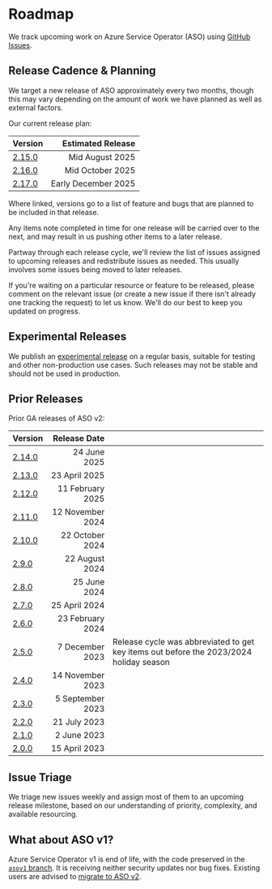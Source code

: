 # Roadmap

We track upcoming work on Azure Service Operator (ASO) using [GitHub Issues](https://github.com/Azure/azure-service-operator/issues?q=is%3Aissue+is%3Aopen).

## Release Cadence & Planning

We target a new release of ASO approximately every two months, though this may vary depending on the amount of work we have planned as well as external factors.

Our current release plan:

| Version                                                                |    Estimated Release |
| ---------------------------------------------------------------------- | -------------------: |
| [2.15.0](https://github.com/Azure/azure-service-operator/milestone/34) |      Mid August 2025 |
| [2.16.0](https://github.com/Azure/azure-service-operator/milestone/35) |     Mid October 2025 |
| [2.17.0](https://github.com/Azure/azure-service-operator/milestone/36) |  Early December 2025 |

Where linked, versions go to a list of feature and bugs that are planned to be included in that release.

Any items note completed in time for one release will be carried over to the next, and may result in us pushing other items to a later release.

Partway through each release cycle, we'll review the list of issues assigned to upcoming releases and redistribute issues as needed. This usually involves some issues being moved to later releases.

If you're waiting on a particular resource or feature to be released, please comment on the relevant issue (or create a new issue if there isn't already one tracking the request) to let us know. We'll do our best to keep you updated on progress.

## Experimental Releases

We publish an [experimental release](https://github.com/Azure/azure-service-operator/releases/tag/experimental) on a regular basis, suitable for testing and other non-production use cases. Such releases may not be stable and should not be used in production.

## Prior Releases

Prior GA releases of ASO v2:

| Version                                                                        |     Release Date |                                                                                        |
| ------------------------------------------------------------------------------ | ---------------: | -------------------------------------------------------------------------------------- |
| [2.14.0](https://github.com/Azure/azure-service-operator/releases/tag/v2.14.0) |     24 June 2025 |                                                                                        |
| [2.13.0](https://github.com/Azure/azure-service-operator/releases/tag/v2.13.0) |    23 April 2025 |                                                                                        |
| [2.12.0](https://github.com/Azure/azure-service-operator/releases/tag/v2.12.0) | 11 February 2025 |                                                                                        |
| [2.11.0](https://github.com/Azure/azure-service-operator/releases/tag/v2.11.0) | 12 November 2024 |                                                                                        |
| [2.10.0](https://github.com/Azure/azure-service-operator/releases/tag/v2.10.0) |  22 October 2024 |                                                                                        |
| [2.9.0](https://github.com/Azure/azure-service-operator/releases/tag/v2.9.0)   |   22 August 2024 |                                                                                        |
| [2.8.0](https://github.com/Azure/azure-service-operator/releases/tag/v2.8.0)   |     25 June 2024 |                                                                                        |
| [2.7.0](https://github.com/Azure/azure-service-operator/releases/tag/v2.7.0)   |    25 April 2024 |                                                                                        |
| [2.6.0](https://github.com/Azure/azure-service-operator/releases/tag/v2.6.0)   | 23 February 2024 |                                                                                        |
| [2.5.0](https://github.com/Azure/azure-service-operator/releases/tag/v2.5.0)   |  7 December 2023 | Release cycle was abbreviated to get key items out before the 2023/2024 holiday season |
| [2.4.0](https://github.com/Azure/azure-service-operator/releases/tag/v2.4.0)   | 14 November 2023 |                                                                                        |
| [2.3.0](https://github.com/Azure/azure-service-operator/releases/tag/v2.3.0)   | 5 September 2023 |                                                                                        |
| [2.2.0](https://github.com/Azure/azure-service-operator/releases/tag/v2.2.0)   |     21 July 2023 |                                                                                        |
| [2.1.0](https://github.com/Azure/azure-service-operator/releases/tag/v2.1.0)   |      2 June 2023 |                                                                                        |
| [2.0.0](https://github.com/Azure/azure-service-operator/releases/tag/v2.0.0)   |    15 April 2023 |                                                                                        |

## Issue Triage

We triage new issues weekly and assign most of them to an upcoming release milestone, based on our understanding of priority, complexity, and available resourcing.

## What about ASO v1?

Azure Service Operator v1 is end of life, with the code preserved in the [`asov1` branch](https://github.com/Azure/azure-service-operator/blob/asov1). It is receiving neither security updates nor bug fixes. Existing users are advised to [migrate to ASO v2](https://azure.github.io/azure-service-operator/guide/asov1-asov2-migration/).
